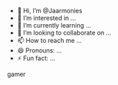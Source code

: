 - 👋 Hi, I’m @Jaarmonies
- 👀 I’m interested in ...
- 🌱 I’m currently learning ...
- 💞️ I’m looking to collaborate on ...
- 📫 How to reach me ...
- 😄 Pronouns: ...
- ⚡ Fun fact: ...

<!---
Jaarmonies/Jaarmonies is a ✨ special ✨ repository because its `README.md` (this file) appears on your GitHub profile.
You can click the Preview link to take a look at your changes.
--->
gamer
